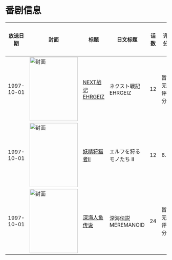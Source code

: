# 番剧信息

|放送日期|封面|标题|日文标题|话数|评分|评分人数|
|---|---|---|---|---|---|---|
|1997-10-01|<img src="https://lain.bgm.tv/pic/cover/c/ae/45/37465_srNHQ.jpg" alt="封面" style="width:150px;height:200px;object-fit:cover;">|[NEXT战记EHRGEIZ](https://bangumi.tv/subject/37465)|ネクスト戦記EHRGEIZ|12|暂无评分|少于10人评分|
|1997-10-01|<img src="https://lain.bgm.tv/pic/cover/c/6a/94/43473_SsQtC.jpg" alt="封面" style="width:150px;height:200px;object-fit:cover;">|[妖精狩猎者II](https://bangumi.tv/subject/43473)|エルフを狩るモノたち II|12|6.6|21人评分|
|1997-10-01|<img src="https://lain.bgm.tv/pic/cover/c/fb/dd/85437_4II1C.jpg" alt="封面" style="width:150px;height:200px;object-fit:cover;">|[深海人鱼传说](https://bangumi.tv/subject/85437)|深海伝説MEREMANOID|24|暂无评分|少于10人评分|
